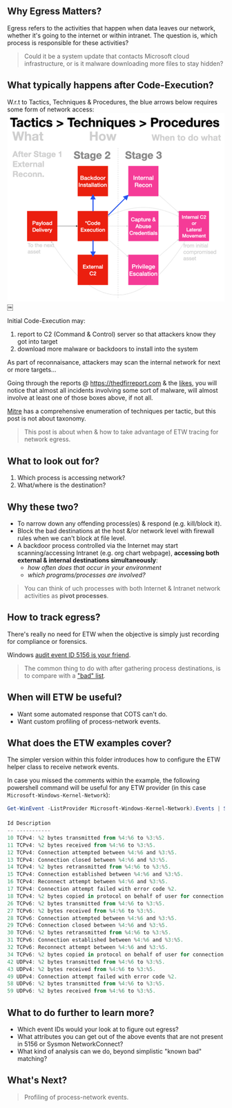 ## Why Egress Matters?
Egress refers to the activities that happen when data leaves our network, whether it's going to the internet or within intranet. The question is, which process is responsible for these activities? 

>Could it be a system update that contacts Microsoft cloud infrastructure, or is it malware downloading more files to stay hidden?

## What typically happens after Code-Execution?
W.r.t to Tactics, Techniques & Procedures, the blue arrows below requires some form of network access:
![](../img/ttpEgress.png)￼

Initial Code-Execution may:
1. report to C2 (Command & Control) server so that attackers know they got into target
2. download more malware or backdoors to install into the system

As part of reconnaisance, attackers may scan the internal network for next or more targets...

Going through the reports @ https://thedfirreport.com & the [likes](https://www.perplexity.ai/search/other-sites-like-https-thedfir-H0hUsCD4SdmEru6yvjomAg#0), you will notice that almost all incidents involving some sort of malware, will almost involve at least one of those boxes above, if not all. 

[Mitre](https://attack.mitre.org) has a comprehensive enumeration of techniques per tactic, but this post is not about taxonomy.

>This post is about when & how to take advantage of ETW tracing for network egress.

## What to look out for?
1. Which process is accessing network?
2. What/where is the destination?

## Why these two?
- To narrow down any offending process(es) & respond (e.g. kill/block it).
- Block the bad destinations at the host &/or network level with firewall rules when we can't block at file level.
- A backdoor process controlled via the Internet may start scanning/accessing Intranet (e.g. org chart webpage),  **accessing both external & internal destinations simultaneously**: 
  - _how often does that occur in your environment_
  - _which programs/processes are involved?_

>You can think of uch processes with both Internet & Intranet network activities as **pivot processes**.

## How to track egress?
There's really no need for ETW when the objective is simply just recording for compliance or forensics.

Windows [audit event ID 5156 is your friend](https://www.perplexity.ai/search/how-to-turn-on-windows-audit-5-P.lrwnH2QHKOw6LUdOSD8g#0). 

>The common thing to do with after gathering process destinations, is to compare with a ["bad" list](https://www.perplexity.ai/search/which-is-the-most-active-and-w-9_fxwvxMQKm.KfwqU7HHZA#0).

## When will ETW be useful?
- Want some automated response that COTS can't do.
- Want custom profiling of process-network events.

## What does the ETW examples cover?
The simpler version within this folder introduces how to configure the ETW helper class to receive network events. 

In case you missed the comments within the example, the following powershell command will be useful for any ETW provider (in this case `Microsoft-Windows-Kernel-Network`):
```powershell
Get-WinEvent -ListProvider Microsoft-Windows-Kernel-Network).Events | Select Id, Description

Id Description
-- -----------
10 TCPv4: %2 bytes transmitted from %4:%6 to %3:%5.
11 TCPv4: %2 bytes received from %4:%6 to %3:%5.
12 TCPv4: Connection attempted between %4:%6 and %3:%5.
13 TCPv4: Connection closed between %4:%6 and %3:%5.
14 TCPv4: %2 bytes retransmitted from %4:%6 to %3:%5.
15 TCPv4: Connection established between %4:%6 and %3:%5.
16 TCPv4: Reconnect attempt between %4:%6 and %3:%5.
17 TCPv4: Connection attempt failed with error code %2.
18 TCPv4: %2 bytes copied in protocol on behalf of user for connection between %4:%6 and %3:%5.
26 TCPv6: %2 bytes transmitted from %4:%6 to %3:%5.
27 TCPv6: %2 bytes received from %4:%6 to %3:%5.
28 TCPv6: Connection attempted between %4:%6 and %3:%5.
29 TCPv6: Connection closed between %4:%6 and %3:%5.
30 TCPv6: %2 bytes retransmitted from %4:%6 to %3:%5.
31 TCPv6: Connection established between %4:%6 and %3:%5.
32 TCPv6: Reconnect attempt between %4:%6 and %3:%5.
34 TCPv6: %2 bytes copied in protocol on behalf of user for connection between %4:%6 and %3:%5.
42 UDPv4: %2 bytes transmitted from %4:%6 to %3:%5.
43 UDPv4: %2 bytes received from %4:%6 to %3:%5.
49 UDPv4: Connection attempt failed with error code %2.
58 UDPv6: %2 bytes transmitted from %4:%6 to %3:%5.
59 UDPv6: %2 bytes received from %4:%6 to %3:%5.
```            
## What to do further to learn more?
- Which event IDs would your look at to figure out egress?
- What attributes you can get out of the above events that are not present in 5156 or Sysmon NetworkConnect?
- What kind of analysis can we do, beyond simplistic "known bad" matching?

## What's Next?
>Profiling of process-network events.